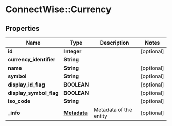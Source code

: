 # ConnectWise::Currency

## Properties
Name | Type | Description | Notes
------------ | ------------- | ------------- | -------------
**id** | **Integer** |  | [optional] 
**currency_identifier** | **String** |  | 
**name** | **String** |  | [optional] 
**symbol** | **String** |  | [optional] 
**display_id_flag** | **BOOLEAN** |  | [optional] 
**display_symbol_flag** | **BOOLEAN** |  | [optional] 
**iso_code** | **String** |  | [optional] 
**_info** | [**Metadata**](Metadata.md) | Metadata of the entity | [optional] 


